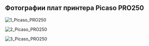 Фотографии плат принтера Picaso PRO250
---

![1_Picaso_PRO250](./img/1_Picaso_PRO250.jpg)

![2_Picaso_PRO250](./img/2_Picaso_PRO250.jpg)

![3_Picaso_PRO250](./img/3_Picaso_PRO250.jpg)